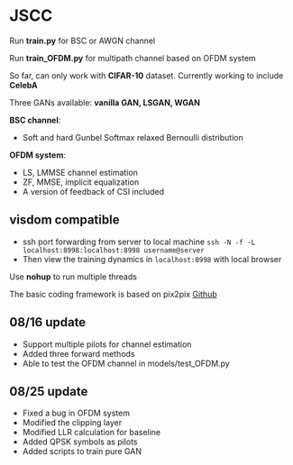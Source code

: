# JSCC

Run **train.py** for BSC or AWGN channel

Run **train_OFDM.py** for multipath channel based on OFDM system

So far, can only work with **CIFAR-10** dataset. Currently working to include **CelebA**

Three GANs available:  **vanilla GAN, LSGAN, WGAN**

**BSC channel**:

* Soft and hard Gunbel Softmax relaxed Bernoulli distribution

**OFDM system**:

* LS, LMMSE channel estimation
* ZF, MMSE, implicit equalization
* A version of feedback of CSI included

## visdom compatible 

* ssh port forwarding from server to local machine `ssh -N -f -L localhost:8998:localhost:8998 username@server` 
* Then view the training dynamics in `localhost:8998` with local browser

Use **nohup** to run multiple threads

The basic coding framework is based on pix2pix [Github](https://github.com/junyanz/pytorch-CycleGAN-and-pix2pix)


## 08/16 update

* Support multiple pilots for channel estimation
* Added three forward methods
* Able to test the OFDM channel in models/test_OFDM.py

## 08/25 update

* Fixed a bug in OFDM system
* Modified the clipping layer
* Modified LLR calculation for baseline
* Added QPSK symbols as pilots
* Added scripts to train pure GAN 
